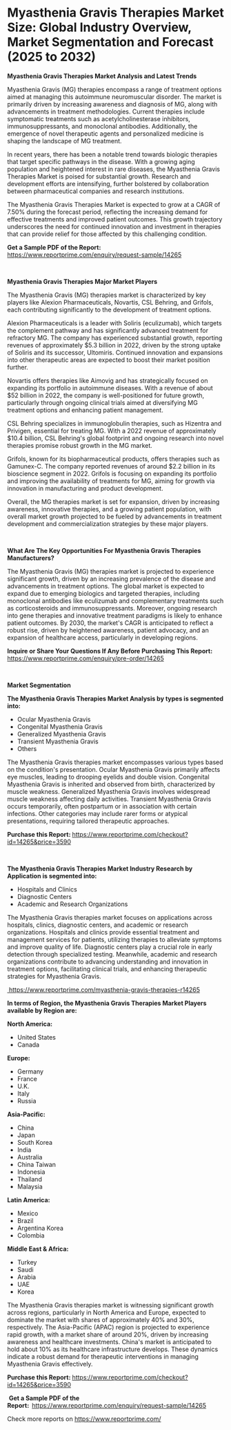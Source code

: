 <p><h1>Myasthenia Gravis Therapies Market Size: Global Industry Overview, Market Segmentation and Forecast (2025 to 2032)</h1></p><p><strong>Myasthenia Gravis Therapies Market Analysis and Latest Trends</strong></p>
<p><p>Myasthenia Gravis (MG) therapies encompass a range of treatment options aimed at managing this autoimmune neuromuscular disorder. The market is primarily driven by increasing awareness and diagnosis of MG, along with advancements in treatment methodologies. Current therapies include symptomatic treatments such as acetylcholinesterase inhibitors, immunosuppressants, and monoclonal antibodies. Additionally, the emergence of novel therapeutic agents and personalized medicine is shaping the landscape of MG treatment.</p><p>In recent years, there has been a notable trend towards biologic therapies that target specific pathways in the disease. With a growing aging population and heightened interest in rare diseases, the Myasthenia Gravis Therapies Market is poised for substantial growth. Research and development efforts are intensifying, further bolstered by collaboration between pharmaceutical companies and research institutions.</p><p>The Myasthenia Gravis Therapies Market is expected to grow at a CAGR of 7.50% during the forecast period, reflecting the increasing demand for effective treatments and improved patient outcomes. This growth trajectory underscores the need for continued innovation and investment in therapies that can provide relief for those affected by this challenging condition.</p></p>
<p><strong>Get a Sample PDF of the Report:&nbsp;</strong> <a href="https://www.reportprime.com/enquiry/request-sample/14265?utm_campaign=3118&utm_medium=2&utm_source=Github&utm_content=ia&utm_term=20032025&utm_id=myasthenia-gravis-therapies">https://www.reportprime.com/enquiry/request-sample/14265</a></p>
<p>&nbsp;</p>
<p><strong>Myasthenia Gravis Therapies Major Market Players</strong></p>
<p><p>The Myasthenia Gravis (MG) therapies market is characterized by key players like Alexion Pharmaceuticals, Novartis, CSL Behring, and Grifols, each contributing significantly to the development of treatment options. </p><p>Alexion Pharmaceuticals is a leader with Soliris (eculizumab), which targets the complement pathway and has significantly advanced treatment for refractory MG. The company has experienced substantial growth, reporting revenues of approximately $5.3 billion in 2022, driven by the strong uptake of Soliris and its successor, Ultomiris. Continued innovation and expansions into other therapeutic areas are expected to boost their market position further.</p><p>Novartis offers therapies like Aimovig and has strategically focused on expanding its portfolio in autoimmune diseases. With a revenue of about $52 billion in 2022, the company is well-positioned for future growth, particularly through ongoing clinical trials aimed at diversifying MG treatment options and enhancing patient management.</p><p>CSL Behring specializes in immunoglobulin therapies, such as Hizentra and Privigen, essential for treating MG. With a 2022 revenue of approximately $10.4 billion, CSL Behring's global footprint and ongoing research into novel therapies promise robust growth in the MG market.</p><p>Grifols, known for its biopharmaceutical products, offers therapies such as Gamunex-C. The company reported revenues of around $2.2 billion in its bioscience segment in 2022. Grifols is focusing on expanding its portfolio and improving the availability of treatments for MG, aiming for growth via innovation in manufacturing and product development.</p><p>Overall, the MG therapies market is set for expansion, driven by increasing awareness, innovative therapies, and a growing patient population, with overall market growth projected to be fueled by advancements in treatment development and commercialization strategies by these major players.</p></p>
<p>&nbsp;</p>
<p><strong>What Are The Key Opportunities For Myasthenia Gravis Therapies Manufacturers?</strong></p>
<p><p>The Myasthenia Gravis (MG) therapies market is projected to experience significant growth, driven by an increasing prevalence of the disease and advancements in treatment options. The global market is expected to expand due to emerging biologics and targeted therapies, including monoclonal antibodies like eculizumab and complementary treatments such as corticosteroids and immunosuppressants. Moreover, ongoing research into gene therapies and innovative treatment paradigms is likely to enhance patient outcomes. By 2030, the market's CAGR is anticipated to reflect a robust rise, driven by heightened awareness, patient advocacy, and an expansion of healthcare access, particularly in developing regions.</p></p>
<p><strong>Inquire or Share Your Questions If Any Before Purchasing This Report:</strong> <a href="https://www.reportprime.com/enquiry/pre-order/14265?utm_campaign=3118&utm_medium=2&utm_source=Github&utm_content=ia&utm_term=20032025&utm_id=myasthenia-gravis-therapies">https://www.reportprime.com/enquiry/pre-order/14265</a></p>
<p>&nbsp;</p>
<p><strong>Market Segmentation</strong></p>
<p><strong>The Myasthenia Gravis Therapies Market Analysis by types is segmented into:</strong></p>
<p><ul><li>Ocular Myasthenia Gravis</li><li>Congenital Myasthenia Gravis</li><li>Generalized Myasthenia Gravis</li><li>Transient Myasthenia Gravis</li><li>Others</li></ul></p>
<p><p>The Myasthenia Gravis therapies market encompasses various types based on the condition's presentation. Ocular Myasthenia Gravis primarily affects eye muscles, leading to drooping eyelids and double vision. Congenital Myasthenia Gravis is inherited and observed from birth, characterized by muscle weakness. Generalized Myasthenia Gravis involves widespread muscle weakness affecting daily activities. Transient Myasthenia Gravis occurs temporarily, often postpartum or in association with certain infections. Other categories may include rarer forms or atypical presentations, requiring tailored therapeutic approaches.</p></p>
<p><strong>Purchase this Report:&nbsp;</strong><a href="https://www.reportprime.com/checkout?id=14265&price=3590&utm_campaign=3118&utm_medium=2&utm_source=Github&utm_content=ia&utm_term=20032025&utm_id=myasthenia-gravis-therapies">https://www.reportprime.com/checkout?id=14265&price=3590</a></p>
<p>&nbsp;</p>
<p><strong>The Myasthenia Gravis Therapies Market Industry Research by Application is segmented into:</strong></p>
<p><ul><li>Hospitals and Clinics</li><li>Diagnostic Centers</li><li>Academic and Research Organizations</li></ul></p>
<p><p>The Myasthenia Gravis therapies market focuses on applications across hospitals, clinics, diagnostic centers, and academic or research organizations. Hospitals and clinics provide essential treatment and management services for patients, utilizing therapies to alleviate symptoms and improve quality of life. Diagnostic centers play a crucial role in early detection through specialized testing. Meanwhile, academic and research organizations contribute to advancing understanding and innovation in treatment options, facilitating clinical trials, and enhancing therapeutic strategies for Myasthenia Gravis.</p></p>
<p><a href="https://www.reportprime.com/myasthenia-gravis-therapies-r14265?utm_campaign=3118&utm_medium=2&utm_source=Github&utm_content=ia&utm_term=20032025&utm_id=myasthenia-gravis-therapies">&nbsp;https://www.reportprime.com/myasthenia-gravis-therapies-r14265</a></p>
<p><strong>In terms of Region, the Myasthenia Gravis Therapies Market Players available by Region are:</strong></p>
<p>
    <p> <strong> North America: </strong>
        <ul>
            <li>United States</li>
            <li>Canada</li>
        </ul>
        </p> 
    <p> <strong> Europe: </strong>
        <ul>
            <li>Germany</li>
            <li>France</li>
            <li>U.K.</li>
            <li>Italy</li>
            <li>Russia</li>
        </ul>
        </p> 
    <p> <strong> Asia-Pacific: </strong>
        <ul>
            <li>China</li>
            <li>Japan</li>
            <li>South Korea</li>
            <li>India</li>
            <li>Australia</li>
            <li>China Taiwan</li>
            <li>Indonesia</li>
            <li>Thailand</li>
            <li>Malaysia</li>
        </ul>
        </p> 
    <p> <strong> Latin America: </strong>
        <ul>
            <li>Mexico</li>
            <li>Brazil</li>
            <li>Argentina Korea</li>
            <li>Colombia</li>
        </ul>
        </p> 
    <p> <strong> Middle East & Africa: </strong>
        <ul>
            <li>Turkey</li>
            <li>Saudi</li>
            <li>Arabia</li>
            <li>UAE</li>
            <li>Korea</li>
        </ul>
    </p>
    </p>
<p><p>The Myasthenia Gravis therapies market is witnessing significant growth across regions, particularly in North America and Europe, expected to dominate the market with shares of approximately 40% and 30%, respectively. The Asia-Pacific (APAC) region is projected to experience rapid growth, with a market share of around 20%, driven by increasing awareness and healthcare investments. China's market is anticipated to hold about 10% as its healthcare infrastructure develops. These dynamics indicate a robust demand for therapeutic interventions in managing Myasthenia Gravis effectively.</p></p>
<p><strong>Purchase this Report: </strong><a href="https://www.reportprime.com/checkout?id=14265&price=3590&utm_campaign=3118&utm_medium=2&utm_source=Github&utm_content=ia&utm_term=20032025&utm_id=myasthenia-gravis-therapies">https://www.reportprime.com/checkout?id=14265&price=3590</a></p>
<p>&nbsp;<strong>Get a Sample PDF of the Report:&nbsp;&nbsp;</strong><a href="https://www.reportprime.com/enquiry/request-sample/14265?utm_campaign=3118&utm_medium=2&utm_source=Github&utm_content=ia&utm_term=20032025&utm_id=myasthenia-gravis-therapies">https://www.reportprime.com/enquiry/request-sample/14265</a></p>
<p><strong></strong></p>
<p>Check more reports on <a href="https://www.reportprime.com/?utm_campaign=3118&utm_medium=2&utm_source=Github&utm_content=ia&utm_term=20032025&utm_id=myasthenia-gravis-therapies">https://www.reportprime.com/</a></p>